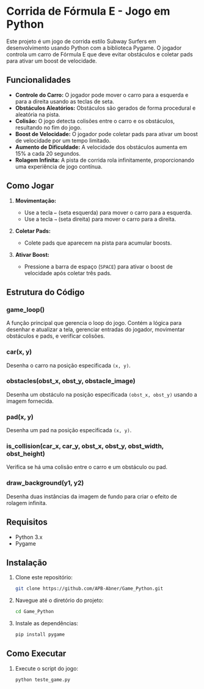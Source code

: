 # Corrida de Fórmula E - Jogo em Python

Este projeto é um jogo de corrida estilo Subway Surfers em desenvolvimento usando Python com a biblioteca Pygame. O jogador controla um carro de Fórmula E que deve evitar obstáculos e coletar pads para ativar um boost de velocidade.

## Funcionalidades

- **Controle do Carro:** O jogador pode mover o carro para a esquerda e para a direita usando as teclas de seta.
- **Obstáculos Aleatórios:** Obstáculos são gerados de forma procedural e aleatória na pista.
- **Colisão:** O jogo detecta colisões entre o carro e os obstáculos, resultando no fim do jogo.
- **Boost de Velocidade:** O jogador pode coletar pads para ativar um boost de velocidade por um tempo limitado.
- **Aumento de Dificuldade:** A velocidade dos obstáculos aumenta em 15% a cada 20 segundos.
- **Rolagem Infinita:** A pista de corrida rola infinitamente, proporcionando uma experiência de jogo contínua.

## Como Jogar

1. **Movimentação:**
   - Use a tecla `←` (seta esquerda) para mover o carro para a esquerda.
   - Use a tecla `→` (seta direita) para mover o carro para a direita.

2. **Coletar Pads:**
   - Colete pads que aparecem na pista para acumular boosts.

3. **Ativar Boost:**
   - Pressione a barra de espaço (`SPACE`) para ativar o boost de velocidade após coletar três pads.

## Estrutura do Código

### game_loop()

A função principal que gerencia o loop do jogo. Contém a lógica para desenhar e atualizar a tela, gerenciar entradas do jogador, movimentar obstáculos e pads, e verificar colisões.

### car(x, y)

Desenha o carro na posição especificada `(x, y)`.

### obstacles(obst_x, obst_y, obstacle_image)

Desenha um obstáculo na posição especificada `(obst_x, obst_y)` usando a imagem fornecida.

### pad(x, y)

Desenha um pad na posição especificada `(x, y)`.

### is_collision(car_x, car_y, obst_x, obst_y, obst_width, obst_height)

Verifica se há uma colisão entre o carro e um obstáculo ou pad.

### draw_background(y1, y2)

Desenha duas instâncias da imagem de fundo para criar o efeito de rolagem infinita.

## Requisitos

- Python 3.x
- Pygame

## Instalação

1. Clone este repositório:
   ```sh
   git clone https://github.com/APB-Abner/Game_Python.git
   ```
2. Navegue até o diretório do projeto:
   ```sh
   cd Game_Python
   ```
3. Instale as dependências:
   ```sh
   pip install pygame
   ```

## Como Executar

1. Execute o script do jogo:
   ```sh
   python teste_game.py
   ```

